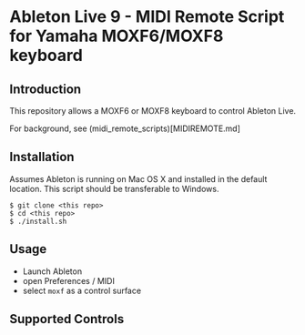 # Ableton Live 9 - MIDI Remote Script for Yamaha MOXF6/MOXF8 keyboard

## Introduction

This repository allows a MOXF6 or MOXF8 keyboard to control Ableton Live.

For background, see (midi_remote_scripts)[MIDIREMOTE.md]

## Installation

Assumes Ableton is running on Mac OS X and installed in the default location. 
This script should be transferable to Windows.

```
$ git clone <this repo>
$ cd <this repo>
$ ./install.sh
```

## Usage

* Launch Ableton 
* open Preferences / MIDI
* select ```moxf``` as a control surface

## Supported Controls

